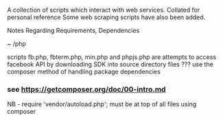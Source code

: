 A collection of scripts which interact with web services. Collated for personal reference
Some web scraping scripts have also been added.

Notes Regarding Requirements, Dependencies

~
/php

scripts fb.php, fbterm.php, min.php and phpjs.php are attempts to access facebook API by downloading SDK into source directory
files ??? use the composer method of handling package dependencies
### see https://getcomposer.org/doc/00-intro.md
NB - require 'vendor/autoload.php'; must be at top of all files using composer
